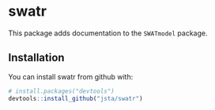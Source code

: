 
<!-- README.md is generated from README.Rmd. Please edit that file -->
swatr
=====

This package adds documentation to the `SWATmodel` package.

Installation
------------

You can install swatr from github with:

``` r
# install.packages("devtools")
devtools::install_github("jsta/swatr")
```

